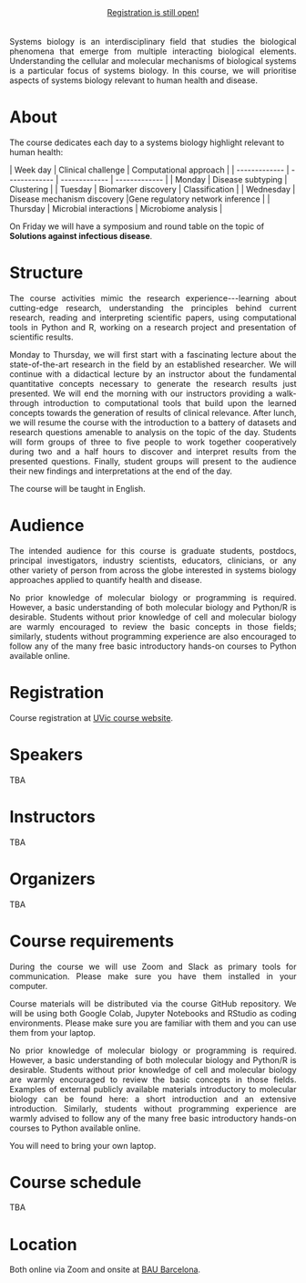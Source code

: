 <div align="center">
<a href="https://tinyurl.com/5sznepef" target="_blank">Registration is still open!</a>
</div> <br/> <br/>

<div align="justify">
Systems biology is an interdisciplinary field that studies the biological phenomena that emerge from multiple interacting biological elements.
Understanding the cellular and molecular mechanisms of biological systems is a particular focus of systems biology.
In this course, we will prioritise aspects of systems biology relevant to human health and disease.
</div>

# About
The course dedicates each day to a systems biology highlight relevant to human health:

| Week day      | Clinical challenge | Computational approach |
| ------------- | ------------- | ------------- | ------------- |
| Monday  | Disease subtyping  | Clustering |
| Tuesday  | Biomarker discovery | Classification |
| Wednesday  | Disease mechanism discovery  |Gene regulatory network inference |
| Thursday  | Microbial interactions  | Microbiome analysis |

On Friday we will have a symposium and round table on the topic of __Solutions against infectious disease__.

# Structure
<div align="justify">
The course activities mimic the research experience---learning about cutting-edge research, understanding the principles behind current research, reading and interpreting scientific papers, using computational tools in Python and R, working on a research project and presentation of scientific results.

Monday to Thursday, we will first start with a fascinating lecture about the state-of-the-art research in the field by an established researcher.
We will continue with a didactical lecture by an instructor about the fundamental quantitative concepts necessary to generate the research results just presented.
We will end the morning with our instructors providing a walk-through introduction to computational tools that build upon the learned concepts towards the generation of results of clinical relevance.
After lunch, we will resume the course with the introduction to a battery of datasets and research questions amenable to analysis on the topic of the day.
Students will form groups of three to five people to work together cooperatively during two and a half hours to discover and interpret results from the presented questions.
Finally, student groups will present to the audience their new findings and interpretations at the end of the day.

The course will be taught in English.
</div>

# Audience
<div align="justify">
The intended audience for this course is graduate students, postdocs, principal investigators, industry scientists, educators, clinicians, or any other variety of person from across the globe interested in systems biology approaches applied to quantify health and disease.

No prior knowledge of molecular biology or programming is required.
However, a basic understanding of both molecular biology and Python/R is desirable.
Students without prior knowledge of cell and molecular biology are warmly encouraged to review the basic concepts in those fields; similarly, students without programming experience are also encouraged to follow any of the many free basic introductory hands-on courses to Python available online.
</div>

# Registration
Course registration at <a href="https://tinyurl.com/5sznepef" target="_blank">UVic course website</a>.

# Speakers
TBA

# Instructors
TBA

# Organizers
TBA

# Course requirements
<div align="justify">
During the course we will use Zoom and Slack as primary tools for communication. Please make sure you have them installed in your computer.

Course materials will be distributed via the course GitHub repository.
We will be using both Google Colab, Jupyter Notebooks and RStudio as coding environments.
Please make sure you are familiar with them and you can use them from your laptop.

No prior knowledge of molecular biology or programming is required.
However, a basic understanding of both molecular biology and Python/R is desirable.
Students without prior knowledge of cell and molecular biology are warmly encouraged to review the basic concepts in those fields.
Examples of external publicly available materials introductory to molecular biology can be found here: a short introduction and an extensive introduction. Similarly, students without programming experience are warmly advised to follow any of the many free basic introductory hands-on courses to Python available online.  

You will need to bring your own laptop.
</div>

# Course schedule
TBA

# Location
<div align="justify">
Both online via Zoom and onsite at <a href="https://tinyurl.com/35kncjyc" target="_blank">BAU Barcelona</a>.
</div>
